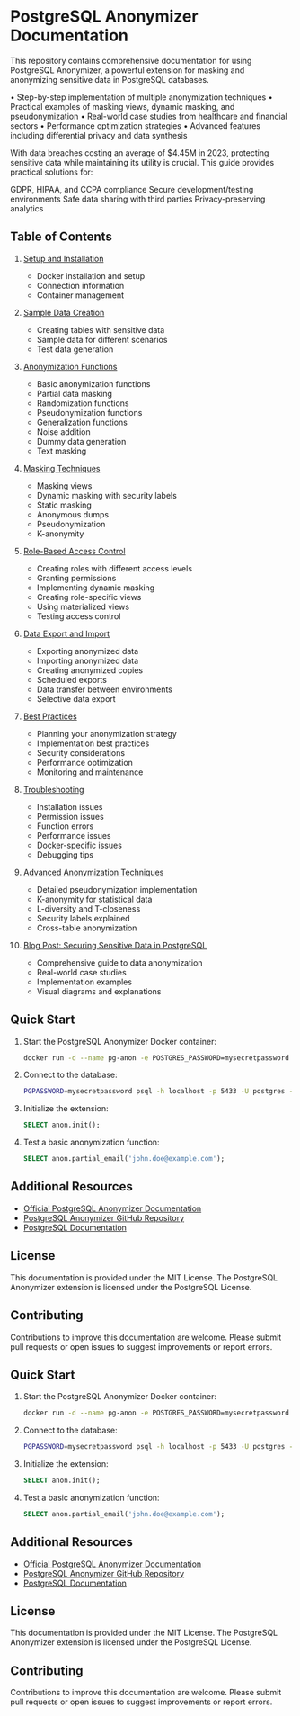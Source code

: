 # PostgreSQL Anonymizer Documentation

This repository contains comprehensive documentation for using PostgreSQL Anonymizer, a powerful extension for masking and anonymizing sensitive data in PostgreSQL databases.

• Step-by-step implementation of multiple anonymization techniques 
• Practical examples of masking views, dynamic masking, and pseudonymization 
• Real-world case studies from healthcare and financial sectors 
• Performance optimization strategies 
• Advanced features including differential privacy and data synthesis

With data breaches costing an average of $4.45M in 2023, protecting sensitive data while maintaining its utility is crucial. This guide provides practical solutions for:

GDPR, HIPAA, and CCPA compliance
Secure development/testing environments
Safe data sharing with third parties
Privacy-preserving analytics

## Table of Contents

1. [Setup and Installation](01_setup_docker.md)
   - Docker installation and setup
   - Connection information
   - Container management

2. [Sample Data Creation](02_sample_data_creation.md)
   - Creating tables with sensitive data
   - Sample data for different scenarios
   - Test data generation

3. [Anonymization Functions](03_anonymization_functions.md)
   - Basic anonymization functions
   - Partial data masking
   - Randomization functions
   - Pseudonymization functions
   - Generalization functions
   - Noise addition
   - Dummy data generation
   - Text masking

4. [Masking Techniques](04_masking_techniques.md)
   - Masking views
   - Dynamic masking with security labels
   - Static masking
   - Anonymous dumps
   - Pseudonymization
   - K-anonymity

5. [Role-Based Access Control](05_role_based_access.md)
   - Creating roles with different access levels
   - Granting permissions
   - Implementing dynamic masking
   - Creating role-specific views
   - Using materialized views
   - Testing access control

6. [Data Export and Import](06_data_export_import.md)
   - Exporting anonymized data
   - Importing anonymized data
   - Creating anonymized copies
   - Scheduled exports
   - Data transfer between environments
   - Selective data export

7. [Best Practices](07_best_practices.md)
   - Planning your anonymization strategy
   - Implementation best practices
   - Security considerations
   - Performance optimization
   - Monitoring and maintenance

8. [Troubleshooting](08_troubleshooting.md)
   - Installation issues
   - Permission issues
   - Function errors
   - Performance issues
   - Docker-specific issues
   - Debugging tips

9. [Advanced Anonymization Techniques](09_advanced_anonymization_techniques.md)
   - Detailed pseudonymization implementation
   - K-anonymity for statistical data
   - L-diversity and T-closeness
   - Security labels explained
   - Cross-table anonymization

10. [Blog Post: Securing Sensitive Data in PostgreSQL](10_blog_post.md)
    - Comprehensive guide to data anonymization
    - Real-world case studies
    - Implementation examples
    - Visual diagrams and explanations

## Quick Start

1. Start the PostgreSQL Anonymizer Docker container:
   ```bash
   docker run -d --name pg-anon -e POSTGRES_PASSWORD=mysecretpassword -p 5433:5432 registry.gitlab.com/dalibo/postgresql_anonymizer:stable
   ```

2. Connect to the database:
   ```bash
   PGPASSWORD=mysecretpassword psql -h localhost -p 5433 -U postgres -d postgres
   ```

3. Initialize the extension:
   ```sql
   SELECT anon.init();
   ```

4. Test a basic anonymization function:
   ```sql
   SELECT anon.partial_email('john.doe@example.com');
   ```

## Additional Resources

- [Official PostgreSQL Anonymizer Documentation](https://postgresql-anonymizer.readthedocs.io/)
- [PostgreSQL Anonymizer GitHub Repository](https://gitlab.com/dalibo/postgresql_anonymizer)
- [PostgreSQL Documentation](https://www.postgresql.org/docs/)

## License

This documentation is provided under the MIT License. The PostgreSQL Anonymizer extension is licensed under the PostgreSQL License.

## Contributing

Contributions to improve this documentation are welcome. Please submit pull requests or open issues to suggest improvements or report errors.

## Quick Start

1. Start the PostgreSQL Anonymizer Docker container:
   ```bash
   docker run -d --name pg-anon -e POSTGRES_PASSWORD=mysecretpassword -p 5433:5432 registry.gitlab.com/dalibo/postgresql_anonymizer:stable
   ```

2. Connect to the database:
   ```bash
   PGPASSWORD=mysecretpassword psql -h localhost -p 5433 -U postgres -d postgres
   ```

3. Initialize the extension:
   ```sql
   SELECT anon.init();
   ```

4. Test a basic anonymization function:
   ```sql
   SELECT anon.partial_email('john.doe@example.com');
   ```

## Additional Resources

- [Official PostgreSQL Anonymizer Documentation](https://postgresql-anonymizer.readthedocs.io/)
- [PostgreSQL Anonymizer GitHub Repository](https://gitlab.com/dalibo/postgresql_anonymizer)
- [PostgreSQL Documentation](https://www.postgresql.org/docs/)

## License

This documentation is provided under the MIT License. The PostgreSQL Anonymizer extension is licensed under the PostgreSQL License.

## Contributing

Contributions to improve this documentation are welcome. Please submit pull requests or open issues to suggest improvements or report errors.
